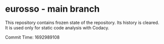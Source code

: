 # eurosso - main branch

This repository contains frozen state of the repository.
Its history is cleared. It is used only for static code
analysis with Codacy.

Commit Time: 1692989108